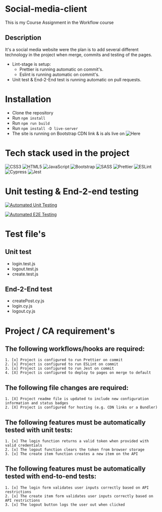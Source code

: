 # Social-media-client
This is my Course Assignment in the Workflow course

## Description

It's a social media website were the plan is to add several different technology in the project when merge, commits and testing of the pages.
- Lint-stage is setup:
  - Prettier is running automatic on commit's.
  - Eslint is running automatic on commit's.
- Unit test & End-2-End test is running automatic on pull requests.

# Installation

- Clone the repository
- Run `npm install`
- Run `npm run build`
- Run `npm install -D live-server`
- The site is running on Bootstrap CDN link & is als live on ![Here](https://laakerberg.github.io/social-media-client/)

# Tech stack used in the project

![CSS3](https://img.shields.io/badge/css3-%231572B6.svg?style=flat&logo=css3&logoColor=white) ![HTML5](https://img.shields.io/badge/html5-%23E34F26.svg?style=flat&logo=html5&logoColor=white) ![JavaScript](https://img.shields.io/badge/javascript-%23323330.svg?style=flat&logo=javascript&logoColor=%23F7DF1E) ![Bootstrap](https://img.shields.io/badge/bootstrap-%23563D7C.svg?style=flat&logo=bootstrap&logoColor=white) ![SASS](https://img.shields.io/badge/SASS-hotpink.svg?style=flat&logo=SASS&logoColor=white) ![Prettier](https://img.shields.io/badge/Prettier-1A2B34?style=flat&logo=prettier&logoColor=white) ![ESLint](https://img.shields.io/badge/ESLint-101828?style=flat&logo=eslint&logoColor=white) ![Cypress](https://img.shields.io/badge/Cypress-101828?style=flat&logo=cypress&logoColor=white) ![Jest](https://img.shields.io/badge/Jest-FFFFFF?style=flat&logo=jest&logoColor=red)

# Unit testing & End-2-end testing

[![Automated Unit Testing](https://github.com/LAakerberg/social-media-client/actions/workflows/unit-test.yml/badge.svg)](https://github.com/LAakerberg/social-media-client/actions/workflows/unit-test.yml)

[![Automated E2E Testing](https://github.com/LAakerberg/social-media-client/actions/workflows/e2e-test.yml/badge.svg)](https://github.com/LAakerberg/social-media-client/actions/workflows/e2e-test.yml)

# Test file's

## Unit test
- login.test.js
- logout.test.js
- create.test.js
## End-2-End test
- createPost.cy.js
- login.cy.js
- logout.cy.js

# Project / CA requirement's

## The following workflows/hooks are required:
	1. [x] Project is configured to run Prettier on commit
	2. [x] Project is configured to run ESLint on commit
	3. [x] Project is configured to run Jest on commit
	4. [X] Project is configured to deploy to pages on merge to default
## The following file changes are required:
	1. [X] Project readme file is updated to include new configuration information and status badges
	2. [X] Project is configured for hosting (e.g. CDN links or a Bundler)
## The following features must be automatically tested with unit tests:
	1. [x] The login function returns a valid token when provided with valid credentials
	2. [x] The logout function clears the token from browser storage
	3. [x] The create item function creates a new item on the API
## The following features must be automatically tested with end-to-end tests:
	1. [x] The login form validates user inputs correctly based on API restrictions
	2. [x] The create item form validates user inputs correctly based on API restrictions
  	3. [x] The logout button logs the user out when clicked
